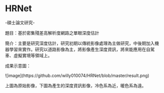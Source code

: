 # HRNet
-碩士論文研究-

題目：基於密集殘差高解析度網路之單眼深度估計

簡介：主要是研究深度估計，研究初期以傳統影像處理為主做研究，中後期加入機器學習來實作。研究以道路影像為主，將影像產生深度資訊，將來能應用在自駕車、虛擬實境等領域上。

<div>
  <p>成果示意圖：</p>
  <p>![image](https://github.com/willy010074/HRNet/blob/master/result.png)</p>
  <p>上圖為原始影像，下圖為產生的深度資訊影像，冷色系為近，暖色系為遠。</p>
</div>
